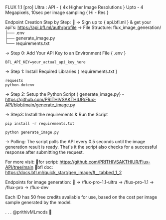 FLUX 1.1 [pro] Ultra : API - { 4x Higher Image Resolutions } 
Upto - 4 Megapixels, 10sec per image sampling { Hi - Res } 

Endpoint Creation Step by Step: 🧵
-> Sign up to { api.bfl.ml } & get your api's: https://api.bfl.ml/auth/profile
-> File Structure:
flux_image_generation/
├── .env                
├── generate_image.py      
└── requirements.txt     
  
-> Step 0: Add Your API Key to an Environment File
{ .env }
```
BFL_API_KEY=your_actual_api_key_here
```
-> Step 1: Install Required Libraries
 { requirements.txt }
```
requests
python-dotenv
```
-> Step 2: Setup the Python Script 
{ generate_image.py} - https://github.com/PRITHIVSAKTHIUR/Flux-API/blob/main/generate_image.py 

-> Step3: Install the requirements & Run the Script
```
pip install -r requirements.txt

python generate_image.py

```
-> Polling: The script polls the API every 0.5 seconds until the image generation result is ready. That's it the script  also checks for a successful response after submitting the request.

For more visit: 
🔺for script: https://github.com/PRITHIVSAKTHIUR/Flux-API/tree/main
🔺bfl doc: https://docs.bfl.ml/quick_start/gen_image/#__tabbed_1_2

Endpoints for image generation: 🧵
->  /flux-pro-1.1-ultra
->  /flux-pro-1.1
->  /flux-pro
-> /flux-dev

Each ID has 50 free credits available for use, based on the cost per image sample generated by the model.

.
.
.
@prithivMLmods  🤗
